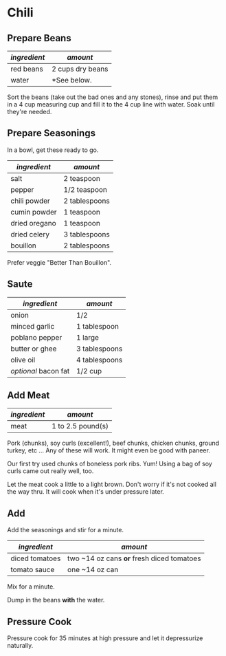 # Chili

## Prepare Beans

| *ingredient* | *amount* |
| --- | --- |
| red beans | 2 cups dry beans |
| water | *See below. |

Sort the beans (take out the bad ones and any stones), rinse and put them in a 4 cup measuring cup and fill it to the 4 cup line with water. Soak until they're needed.

## Prepare Seasonings

In a bowl, get these ready to go.

| *ingredient* | *amount* |
| --- | --- |
| salt | 2 teaspoon |
| pepper | 1/2 teaspoon |
| chili powder | 2 tablespoons |
| cumin powder | 1 teaspoon |
| dried oregano | 1 teaspoon |
| dried celery | 3 tablespoons |
| bouillon | 2 tablespoons |

Prefer veggie "Better Than Bouillon".

## Saute

| *ingredient* | *amount* |
| --- | --- |
| onion | 1/2 |
| minced garlic | 1 tablespoon |
| poblano pepper | 1 large |
| butter or ghee | 3 tablespoons |
| olive oil | 4 tablespoons |
| *optional* bacon fat | 1/2 cup |

## Add Meat

| *ingredient* | *amount* |
| --- | --- |
| meat | 1 to 2.5 pound(s) |

Pork (chunks), soy curls (excellent!), beef chunks, chicken chunks, ground turkey, etc ... Any of these will work.  It might even be good with paneer.

Our first try used chunks of boneless pork ribs. Yum! Using a bag of soy curls came out really well, too.

Let the meat cook a little to a light brown. Don't worry if it's not cooked all the way thru. It will cook when it's under pressure later.

## Add

Add the seasonings and stir for a minute.

| *ingredient* | *amount* |
| --- | --- |
| diced tomatoes | two ~14 oz cans **or** fresh diced tomatoes |
| tomato sauce | one ~14 oz can |

Mix for a minute.

Dump in the beans **with** the water.

## Pressure Cook

Pressure cook for 35 minutes at high pressure and let it depressurize naturally.
